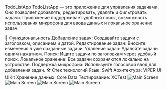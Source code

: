 TodoListApp
TodoListApp — это приложение для управления задачами. Оно позволяет добавлять, редактировать, удалять и фильтровать задачи. Приложение поддерживает удобный поиск, возможность использования микрофона для ввода данных и локальное хранение задач.

📱 Функциональность
Добавление задач: Создавайте задачи с заголовком, описанием и датой.
Редактирование задач: Вносите изменения в уже созданные задачи.
Удаление задач: Удаляйте задачи одним нажатием.
Поиск: Ищите задачи по заголовкам через удобный поиск.
Локальное хранение: Все задачи сохраняются локально на устройстве.
Поддержка микрофона: Используйте голосовой ввод для добавления задач.
🛠️ Стек технологий
Язык: Swift
Архитектура: VIPER
UI: UIKit
Хранение данных: Core Data 
Тестирование: XCTest
![Main Screen](https://github.com/LiliyaAndreeva/TodoListApp/blob/main/Simulator%20Screenshot%20-%20iPhone%2016%20Pro%20-%202025-01-24%20at%2016.03.27.png)
![Main Screen](https://github.com/LiliyaAndreeva/TodoListApp/blob/main/Simulator%20Screenshot%20-%20iPhone%2016%20Pro%20-%202025-01-24%20at%2016.03.55.png)
![Main Screen](https://github.com/LiliyaAndreeva/TodoListApp/blob/main/Simulator%20Screenshot%20-%20iPhone%2016%20Pro%20-%202025-01-24%20at%2016.03.42.png)
![Main Screen](https://github.com/LiliyaAndreeva/TodoListApp/blob/main/Simulator%20Screenshot%20-%20iPhone%2016%20Pro%20-%202025-01-24%20at%2016.31.53.png)
